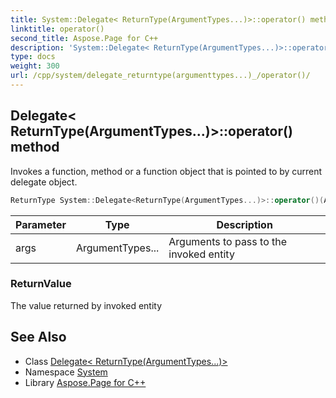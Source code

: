 ```yaml
---
title: System::Delegate< ReturnType(ArgumentTypes...)>::operator() method
linktitle: operator()
second_title: Aspose.Page for C++
description: 'System::Delegate< ReturnType(ArgumentTypes...)>::operator() method. Invokes a function, method or a function object that is pointed to by current delegate object in C++.'
type: docs
weight: 300
url: /cpp/system/delegate_returntype(argumenttypes...)_/operator()/
---
```

## Delegate< ReturnType(ArgumentTypes...)>::operator() method


Invokes a function, method or a function object that is pointed to by current delegate object.

```cpp
ReturnType System::Delegate<ReturnType(ArgumentTypes...)>::operator()(ArgumentTypes... args) const
```


| Parameter | Type | Description |
| --- | --- | --- |
| args | ArgumentTypes... | Arguments to pass to the invoked entity |

### ReturnValue

The value returned by invoked entity

## See Also

* Class [Delegate< ReturnType(ArgumentTypes...)>](../)
* Namespace [System](../../)
* Library [Aspose.Page for C++](../../../)
